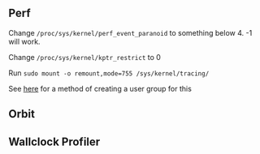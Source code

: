 
## Perf
Change `/proc/sys/kernel/perf_event_paranoid` to something below 4. -1 will work.

Change `/proc/sys/kernel/kptr_restrict` to 0

Run `sudo mount -o remount,mode=755 /sys/kernel/tracing/`

See [here](https://www.kernel.org/doc/html/latest/admin-guide/perf-security.html#privileged-perf-users-groups) for a method of creating a user group for this
## Orbit



## Wallclock Profiler




